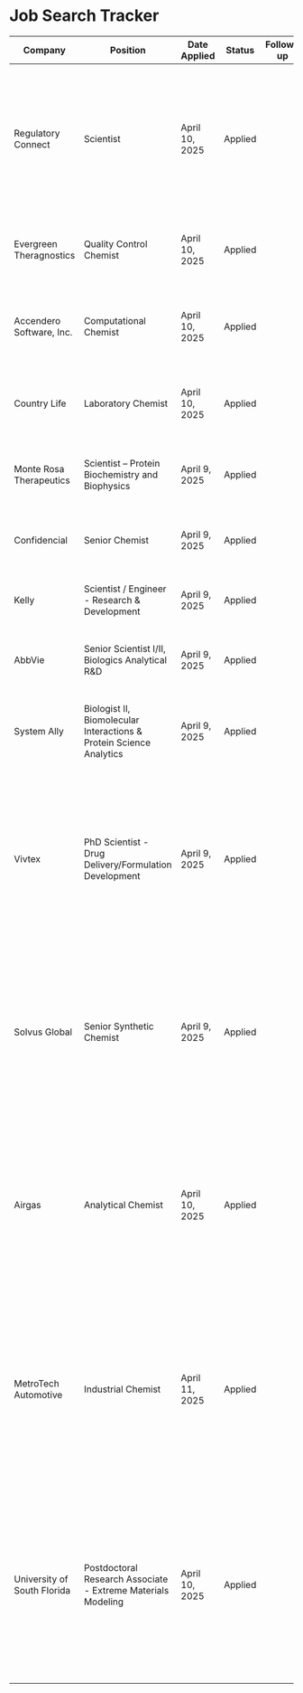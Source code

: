 # Job Search Tracker

| Company | Position | Date Applied | Status | Follow-up | Notes | APP |
|---------|----------|--------------|--------|-----------|-------|-----|
| Regulatory Connect | Scientist | April 10, 2025 | Applied | | Senior Associate Scientist position focused on metabolite identification and drug metabolism studies - matches your analytical chemistry and MS experience | LinkedIn |
| Evergreen Theragnostics | Quality Control Chemist | April 10, 2025 | Applied | | Verified position - your analytical chemistry background and lab experience align well | LinkedIn |
| Accendero Software, Inc. | Computational Chemist | April 10, 2025 | Applied | | Your computational modeling experience and programming skills are relevant here | LinkedIn |
| Country Life | Laboratory Chemist | April 10, 2025 | Applied | | Verified position - your analytical chemistry skills and lab techniques are applicable | LinkedIn |
| Monte Rosa Therapeutics | Scientist – Protein Biochemistry and Biophysics | April 9, 2025 | Applied | | Your X-ray crystallography and SPR experience align well with this role | LinkedIn |
| Confidencial | Senior Chemist | April 9, 2025 | Applied | | Matches your analytical chemistry and spectroscopy background | LinkedIn |
| Kelly | Scientist / Engineer - Research & Development | April 9, 2025 | Applied | | Your polymer engineering and HPC experience could be valuable here | LinkedIn |
| AbbVie | Senior Scientist I/II, Biologics Analytical R&D | April 9, 2025 | Applied | | Your protein characterization experience and analytical skills fit this position | AbbVie |
| System Ally | Biologist II, Biomolecular Interactions & Protein Science Analytics | April 9, 2025 | Applied | | Strong match for your SPR experience at Nicoya and protein-protein interaction background | Indeed |
| Vivtex | PhD Scientist - Drug Delivery/Formulation Development | April 9, 2025 | Applied | | Excellent match for your analytical chemistry, biomolecular characterization, and computational skills. Company focuses on innovative oral drug delivery technology (GI-ORIS™) based on MIT research | LinkedIn |
| Solvus Global | Senior Synthetic Chemist | April 9, 2025 | Applied | | Your polymer engineering, materials characterization, and computational modeling experience align well with their focus on materials innovation. Application submitted via Airtable form. | [Airtable](https://airtable.com/appoDeZ5jTvNqFDNY/shrh06JdB0IPgk5R9?prefill_Job+Title=Senior+Synthetic+Chemist) |
| Airgas | Analytical Chemist | April 10, 2025 | Applied | | Your spectroscopy expertise and experience with analytical techniques make you a strong candidate. Position involves deployment and servicing of analytical systems nationwide. | Company Website |
| MetroTech Automotive | Industrial Chemist | April 11, 2025 | Applied | | Leveraged NCSU connection, highlighted polymer engineering experience with Eastman Inc. and safety officer role. Position focuses on automotive chemical formulation development and quality control. | Company Website |
| University of South Florida | Postdoctoral Research Associate - Extreme Materials Modeling | April 10, 2025 | Applied | | Excellent fit with your LAMMPS experience, HPC background, and computational skills. Position involves working with Professor Oleynik on extreme materials research using exascale platforms. | University Portal |
